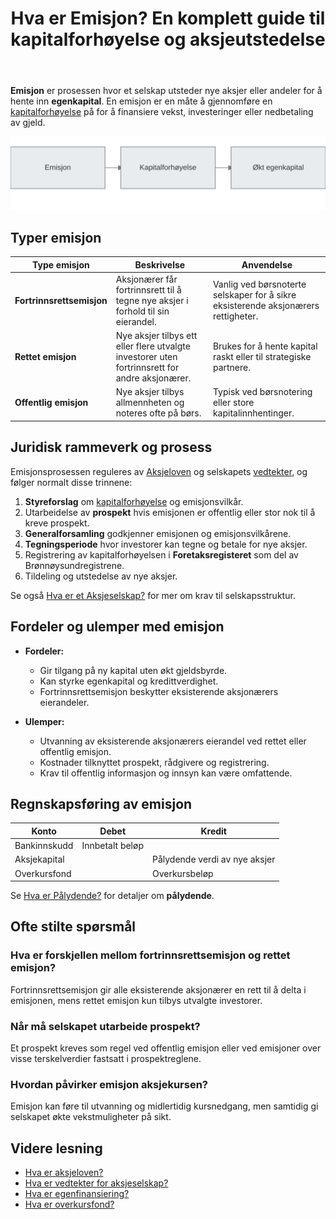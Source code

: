 ﻿---
title: "Hva er Emisjon? En komplett guide til kapitalforhøyelse og aksjeutstedelse"
seoTitle: "Emisjon | Kapitalforhøyelse og utstedelse av aksjer"
description: "Emisjon er utstedelse av nye aksjer for å hente egenkapital. Lær typer emisjon, juridisk prosess, fordeler, ulemper og regnskapsføring i Norge."
summary: "Kort forklaring av emisjon, hovedtyper og hvordan prosessen gjennomføres etter norsk rett."
---

**Emisjon** er prosessen hvor et selskap utsteder nye aksjer eller andeler for å hente inn **egenkapital**. En emisjon er en måte å gjennomføre en [kapitalforhøyelse](/blogs/regnskap/kapitalforhoyelse "Kapitalforhøyelse: Metoder og Regnskapsføring") på for å finansiere vekst, investeringer eller nedbetaling av gjeld.

![Emisjon Oversikt](emisjon-oversikt.svg)

## Typer emisjon

| Type emisjon               | Beskrivelse                                                          | Anvendelse                                                                 |
|----------------------------|----------------------------------------------------------------------|-----------------------------------------------------------------------------|
| **Fortrinnsrettsemisjon**  | Aksjonærer får fortrinnsrett til å tegne nye aksjer i forhold til sin eierandel.        | Vanlig ved børsnoterte selskaper for å sikre eksisterende aksjonærers rettigheter. |
| **Rettet emisjon**         | Nye aksjer tilbys ett eller flere utvalgte investorer uten fortrinnsrett for andre aksjonærer. | Brukes for å hente kapital raskt eller til strategiske partnere.                |
| **Offentlig emisjon**      | Nye aksjer tilbys allmennheten og noteres ofte på børs.                            | Typisk ved børsnotering eller store kapitalinnhentinger.                  |

## Juridisk rammeverk og prosess

Emisjonsprosessen reguleres av [Aksjeloven](/blogs/regnskap/hva-er-aksjeloven "Hva er Aksjeloven? Regler for Aksjeselskaper i Norge") og selskapets [vedtekter](/blogs/regnskap/hva-er-vedtekter-for-aksjeselskap "Hva er Vedtekter for Aksjeselskap? Krav og Innhold"), og følger normalt disse trinnene:

1. **Styreforslag** om [kapitalforhøyelse](/blogs/regnskap/kapitalforhoyelse "Kapitalforhøyelse: Metoder og Regnskapsføring") og emisjonsvilkår.
2. Utarbeidelse av **prospekt** hvis emisjonen er offentlig eller stor nok til å kreve prospekt.
3. **Generalforsamling** godkjenner emisjonen og emisjonsvilkårene.
4. **Tegningsperiode** hvor investorer kan tegne og betale for nye aksjer.
5. Registrering av kapitalforhøyelsen i **Foretaksregisteret** som del av Brønnøysundregistrene.
6. Tildeling og utstedelse av nye aksjer.

Se også [Hva er et Aksjeselskap?](/blogs/regnskap/hva-er-et-aksjeselskap "Hva er et Aksjeselskap? Komplett Guide til Selskapsformen") for mer om krav til selskapsstruktur.

## Fordeler og ulemper med emisjon

- **Fordeler:**  
  - Gir tilgang på ny kapital uten økt gjeldsbyrde.  
  - Kan styrke egenkapital og kredittverdighet.  
  - Fortrinnsrettsemisjon beskytter eksisterende aksjonærers eierandeler.  

- **Ulemper:**  
  - Utvanning av eksisterende aksjonærers eierandel ved rettet eller offentlig emisjon.  
  - Kostnader tilknyttet prospekt, rådgivere og registrering.  
  - Krav til offentlig informasjon og innsyn kan være omfattende.  

## Regnskapsføring av emisjon

| Konto             | Debet             | Kredit                         |
|-------------------|-------------------|--------------------------------|
| Bankinnskudd      | Innbetalt beløp   |                                |
| Aksjekapital      |                   | Pålydende verdi av nye aksjer |
| Overkursfond      |                   | Overkursbeløp                 |

Se [Hva er Pålydende?](/blogs/regnskap/palydende "Hva er Pålydende? Guide til pålydende verdi") for detaljer om **pålydende**.

## Ofte stilte spørsmål

### Hva er forskjellen mellom fortrinnsrettsemisjon og rettet emisjon?

Fortrinnsrettsemisjon gir alle eksisterende aksjonærer en rett til å delta i emisjonen, mens rettet emisjon kun tilbys utvalgte investorer.

### Når må selskapet utarbeide prospekt?

Et prospekt kreves som regel ved offentlig emisjon eller ved emisjoner over visse terskelverdier fastsatt i prospektreglene.

### Hvordan påvirker emisjon aksjekursen?

Emisjon kan føre til utvanning og midlertidig kursnedgang, men samtidig gi selskapet økte vekstmuligheter på sikt.

## Videre lesning

- [Hva er aksjeloven?](/blogs/regnskap/hva-er-aksjeloven "Hva er Aksjeloven? Regler for Aksjeselskaper i Norge")
- [Hva er vedtekter for aksjeselskap?](/blogs/regnskap/hva-er-vedtekter-for-aksjeselskap "Hva er Vedtekter for Aksjeselskap? Krav og Innhold")
- [Hva er egenfinansiering?](/blogs/regnskap/hva-er-egenfinansiering "Hva er Egenfinansiering? Komplett guide til egenkapitalfinansiering")
- [Hva er overkursfond?](/blogs/regnskap/hva-er-overkursfond "Hva er Overkursfond? Guide til overkurs ved kapitalforhøyelse")











